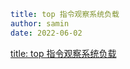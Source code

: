 ```yaml
title: top 指令观察系统负载
author: samin
date: 2022-06-02
```

[title: top 指令观察系统负载
](https://gaudy-feels-700.notion.site/top-22c2097743dd41cda9ec343fd1a3ab7c)